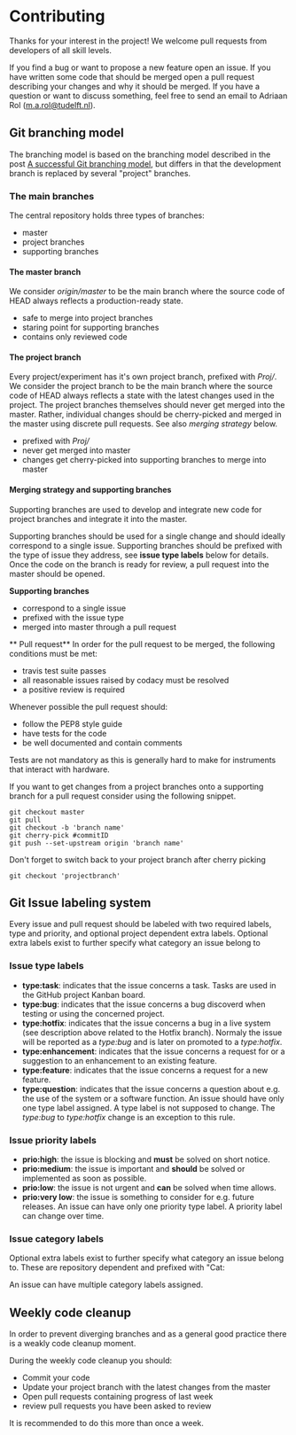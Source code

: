# Contributing
Thanks for your interest in the project! We welcome pull requests from developers of all skill levels.

If you find a bug or want to propose a new feature open an issue. If you have written some code that should be merged open a pull request describing your changes and why it should be merged.
If you have a question or want to discuss something, feel free to send an email to Adriaan Rol (m.a.rol@tudelft.nl).

## Git branching model

The branching model is based on the branching model described in the post [A successful Git branching model](http://nvie.com/posts/a-successful-git-branching-model/), but differs in that the development branch is replaced by several "project" branches. 

### The main branches

The central repository holds three types of branches:

* master 
* project branches
* supporting branches

#### The master branch 
We consider _origin/master_ to be the main branch where the source code of HEAD always reflects a production-ready state.

* safe to merge into project branches
* staring point for supporting branches
* contains only reviewed code

#### The project branch
Every project/experiment has it's own project branch, prefixed with _Proj/_. We consider the project branch to be the main branch where the source code of HEAD always reflects a state with the latest changes used in the project. The project branches themselves should never get merged into the master. Rather, individual changes should be cherry-picked and merged in the master using discrete pull requests. See also *merging strategy* below.

* prefixed with *Proj/*
* never get merged into master
* changes get cherry-picked into supporting branches to merge into master 


#### Merging strategy and supporting branches
Supporting branches are used to develop and integrate new code for project branches and integrate it into the master. 

Supporting branches should be used for a single change and should ideally correspond to a single issue. Supporting branches should be prefixed with the type of issue they address, see **issue type labels** below for details. Once the code on the branch is ready for review, a pull request into the master should be opened. 

**Supporting branches**

* correspond to a single issue
* prefixed with the issue type
* merged into master through a pull request

** Pull request**
In order for the pull request to be merged, the following conditions must be met:

* travis test suite passes
* all reasonable issues raised by codacy must be resolved 
* a positive review is required

Whenever possible the pull request should:

* follow the PEP8 style guide 
* have tests for the code
* be well documented and contain comments

Tests are not mandatory as this is generally hard to make for instruments that interact with hardware. 

If you want to get changes from a project branches onto a supporting branch for a pull request consider using the following snippet. 
```
git checkout master
git pull
git checkout -b 'branch name'
git cherry-pick #commitID
git push --set-upstream origin 'branch name'
```
Don't forget to switch back to your project branch after cherry picking
```
git checkout 'projectbranch'
```

## Git Issue labeling system
Every issue and pull request should be labeled with two required labels, type and priority, and optional project dependent extra labels. Optional extra labels exist to further specify what category an issue belong to
 
### Issue type labels
- **type:task**: indicates that the issue concerns a task. Tasks are used in the GitHub project Kanban board.
- **type:bug**: indicates that the issue concerns a bug discoverd when testing or using the concerned project.
- **type:hotfix**: indicates that the issue concerns a bug in a live system (see description above related to the Hotfix branch). Normaly the issue will be reported as a *type:bug* and is later on promoted to a *type:hotfix*.
- **type:enhancement**: indicates that the issue concerns a request for or a suggestion to an enhancement to an existing feature.
- **type:feature**: indicates that the issue concerns a request for a new feature.
- **type:question**: indicates that the issue concerns a question about e.g. the use of the system or a software function.
An issue should have only one type label assigned. A type label is not supposed to change. The *type:bug* to *type:hotfix* change is an exception to this rule.

### Issue priority labels
- **prio:high**: the issue is blocking and **must** be solved on short notice.
- **prio:medium**: the issue is important and **should** be solved or implemented as soon as possible.
- **prio:low**: the issue is not urgent and **can** be solved when time allows.
- **prio:very low**: the issue is something to consider for e.g. future releases.
An issue can have only one priority type label. A priority label can change over time. 

### Issue category labels 
Optional extra labels exist to further specify what category an issue belong to. These are repository dependent and prefixed with "Cat:

An issue can have multiple category labels assigned.


## Weekly code cleanup
In order to prevent diverging branches and as a general good practice there is a weakly code cleanup moment. 

During the weekly code cleanup you should: 

* Commit your code 
* Update your project branch with the latest changes from the master 
* Open pull requests containing progress of last week 
* review pull requests you have been asked to review 

It is recommended to do this more than once a week.
